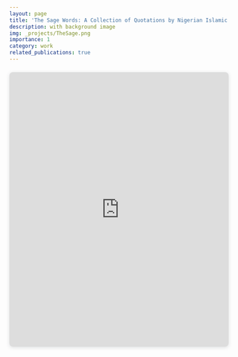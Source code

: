```yaml
---
layout: page
title: 'The Sage Words: A Collection of Quotations by Nigerian Islamic Scholars'
description: with background image
img: _projects/TheSage.png
importance: 1
category: work
related_publications: true
---
```



<div style="position: relative; width: 100%; height: 0; padding-top: 125.0000%;
 padding-bottom: 0; box-shadow: 0 2px 8px 0 rgba(63,69,81,0.16); margin-top: 1.6em; margin-bottom: 0.9em; overflow: hidden;
 border-radius: 8px; will-change: transform;">
  <iframe loading="lazy" style="position: absolute; width: 100%; height: 100%; top: 0; left: 0; border: none; padding: 0;margin: 0;"
    src="https://www.canva.com/design/DAFplkP0V1M/3f_Zg0eKWFjwTVgDY6RShw/view?embed" allowfullscreen="allowfullscreen" allow="fullscreen">
  </iframe>
</div>
